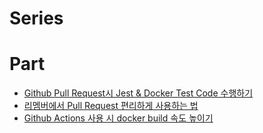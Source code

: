 # Series


# Part
- [Github Pull Request시 Jest & Docker Test Code 수행하기](https://jojoldu.tistory.com/602)
- [리멤버에서 Pull Request 편리하게 사용하는 법](https://blog.dramancompany.com/2021/11/%EB%93%9C%EB%9D%BC%EB%A7%88%EC%95%A4%EC%BB%B4%ED%8D%BC%EB%8B%88%EC%97%90%EC%84%9C-pull-request-%ED%8E%B8%EB%A6%AC%ED%95%98%EA%B2%8C-%EC%82%AC%EC%9A%A9%ED%95%98%EB%8A%94-%EB%B2%95/)
- [Github Actions 사용 시 docker build 속도 높이기](https://velog.io/@leejh3224/Github-Actions-%EC%82%AC%EC%9A%A9-%EC%8B%9C-docker-build-%EC%86%8D%EB%8F%84-%EB%86%92%EC%9D%B4%EA%B8%B0)
